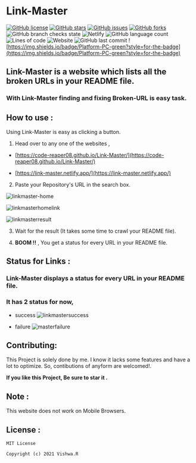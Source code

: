 # Link-Master

[![GitHub license](https://img.shields.io/github/license/code-reaper08/Link-Master?style=for-the-badge)](https://github.com/code-reaper08/Link-Master/blob/main/LICENSE) [![GitHub stars](https://img.shields.io/github/stars/code-reaper08/Link-Master?style=for-the-badge)](https://github.com/code-reaper08/Link-Master/stargazers) [![GitHub issues](https://img.shields.io/github/issues/code-reaper08/Link-Master?style=for-the-badge)](https://github.com/code-reaper08/Link-Master/issues) [![GitHub forks](https://img.shields.io/github/forks/code-reaper08/Link-Master?style=for-the-badge)](https://github.com/code-reaper08/Link-Master/network) ![GitHub branch checks state](https://img.shields.io/github/checks-status/code-reaper08/Link-Master/gh-pages?style=for-the-badge) ![Netlify](https://img.shields.io/netlify/f05ffe77-18dc-49a5-be64-f8dfeaaf6751?style=for-the-badge) ![GitHub language count](https://img.shields.io/github/languages/count/code-reaper08/Link-Master?style=for-the-badge) ![Lines of code](https://img.shields.io/tokei/lines/github/code-reaper08/Link-Master?style=for-the-badge) ![Website](https://img.shields.io/website?down_color=lightgrey&down_message=offline&style=for-the-badge&up_color=blue&up_message=online&url=https%3A%2F%2Flink-master.netlify.app%2F) ![GitHub last commit](https://img.shields.io/github/last-commit/code-reaper08/Link-Master?style=for-the-badge) ![https://img.shields.io/badge/Platform-PC-green?style=for-the-badge](https://img.shields.io/badge/Platform-PC-green?style=for-the-badge)

## **Link-Master** is a website which lists all the broken **URL**s in your README file.

### With Link-Master finding and fixing **Broken-URL** is easy task.

## How to use :
Using Link-Master is easy as clicking a button.

1. Head over to any one of the websites ,
+ [https://code-reaper08.github.io/Link-Master/](https://code-reaper08.github.io/Link-Master/)

+ [https://link-master.netlify.app/](https://link-master.netlify.app/)

2. Paste your Repository's URL in the search box.

![linkmaster-home](https://user-images.githubusercontent.com/64256342/111817782-732aee80-8904-11eb-994c-0b23f67cd4f3.png)

![linkmasterhomelink](https://user-images.githubusercontent.com/64256342/111817952-a2416000-8904-11eb-91ef-74c388124a0d.png)

![linkmasterresult](https://user-images.githubusercontent.com/64256342/111818482-3b707680-8905-11eb-9764-a50884275b65.png)


3. Wait for the result (It takes some time to crawl your README file).

4. **BOOM !!** , You get a status for every URL in your README file.

## Status for Links :

### Link-Master displays a status for every URL in your README file.
### It has 2 status for now,

+ success ![linkmastersuccess](https://user-images.githubusercontent.com/64256342/111818237-f5b3ae00-8904-11eb-81a7-39822669336c.png)

+ failure ![masterfailure](https://user-images.githubusercontent.com/64256342/111818256-f8160800-8904-11eb-9e87-8961c1a33422.png)

## Contributing:
  This Project is solely done by me. I know it lacks some features and have a lot to optimize. So, contibutions of anyform are welcomed!.


**If you like this Project, Be sure to star it .**

## Note :
 This website does not work on Mobile Browsers.


## License :
    MIT License

    Copyright (c) 2021 Vishwa.R

